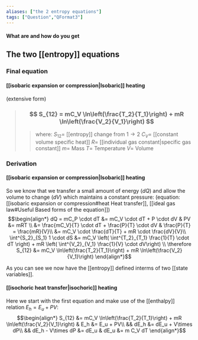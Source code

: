 ```yaml
---
aliases: ["the 2 entropy equations"]
tags: ["Question","QFormat3"]
---
```


#### What are and how do you get
## The two [[entropy]] equations
### Final equation
#### [[isobaric expansion or compression|Isobaric]] heating
(extensive form)
> ### $$ S_{12} = mC_V \ln\left(\frac{T_2}{T_1}\right) + mR \ln\left(\frac{V_2}{V_1}\right) $$ 
>> where:
>> $S_{12}=$ [[entropy]] change from $1 \to 2$ 
>> $C_V=$ [[constant volume specific heat]]
>> $R=$ [[individual gas constant|specific gas constant]]
>> $m=$ Mass
>> $T=$ Temperature
>> $V=$ Volume



### Derivation
#### [[isobaric expansion or compression|Isobaric]] heating

So we know that we transfer a small amount of energy ($dQ$) and allow the volume to change ($dV$) which maintains a constant pressure:
(equation: [[isobaric expansion or compression#heat Heat transfer]], [[ideal gas law#Useful Based forms of the equation]])
$$\begin{align*}
dQ = mC_P \cdot dT &= mC_V \cdot dT + P \cdot dV & PV &= mRT \\
&= \frac{mC_V}{T} \cdot dT + \frac{P}{T} \cdot dV & \frac{P}{T} = \frac{mR}{V}\\
&= mC_V \cdot \frac{dT}{T} + mR \cdot \frac{dV}{V}\\
\int^{S_2}_{S_1} 1 \cdot dS &= mC_V \left( \int^{T_2}_{T_1} \frac{1}{T} \cdot dT \right) + mR \left( \int^{V_2}_{V_1} \frac{1}{V} \cdot dV\right) \\
\therefore S_{12} &= mC_V \ln\left(\frac{T_2}{T_1}\right) + mR \ln\left(\frac{V_2}{V_1}\right)
\end{align*}$$

As you can see we now have the [[entropy]] defined interms of two [[state variables]].

#### [[isochoric heat transfer|isochoric]] heating
Here we start with the first equation and make use of the [[enthalpy]] relation $E_h = E_u + PV$:
$$\begin{align*}
S_{12} &= mC_V \ln\left(\frac{T_2}{T_1}\right) + mR \ln\left(\frac{V_2}{V_1}\right) & E_h &= E_u + PV\\
&& dE_h &= dE_u + V\times dP\\
&& dE_h - V\times dP &= dE_u & dE_u &= m C_V dT
\end{align*}$$